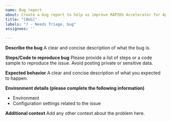 ```yaml
---
name: Bug report
about: Create a bug report to help us improve RAPIDS Accelerator for Apache Spark benchmark repository
title: "[BUG]"
labels: "? - Needs Triage, bug"
assignees: ''

---
```


**Describe the bug**
A clear and concise description of what the bug is.

**Steps/Code to reproduce bug**
Please provide a list of steps or a code sample to reproduce the issue.
Avoid posting private or sensitive data.

**Expected behavior**
A clear and concise description of what you expected to happen.

**Environment details (please complete the following information)**
 - Environment
 - Configuration settings related to the issue

**Additional context**
Add any other context about the problem here.
